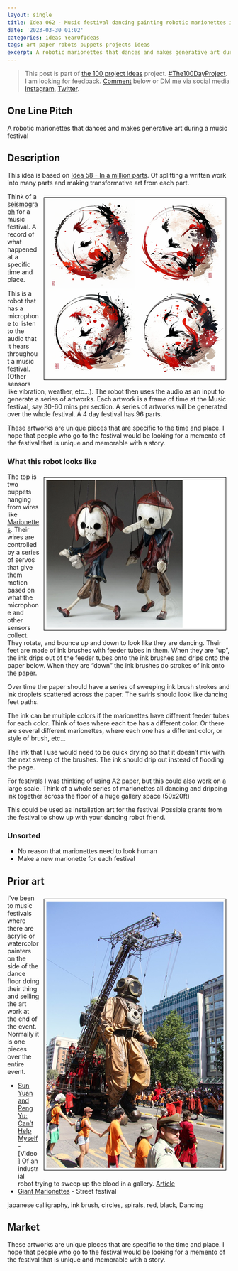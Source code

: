 ```yaml
---
layout: single
title: Idea 062 - Music festival dancing painting robotic marionettes in a million parts
date: '2023-03-30 01:02'
categories: ideas YearOfIdeas
tags: art paper robots puppets projects ideas
excerpt: A robotic marionettes that dances and makes generative art during a music festival
---
```


> This post is part of [the 100 project ideas](https://blog.abluestar.com/projects/2023-100-ideas/) project. [#The100DayProject](https://www.the100dayproject.org/). I am looking for feedback. <a href='#utterances-comments'>Comment</a> below or DM me via social media <a href="https://instagram.com/funvill" rel="nofollow noopener noreferrer"><i class="fab fa-fw fa-instagram" aria-hidden="true"></i><span class="label">Instagram</span></a>, <a href="https://twitter.com/funvill" rel="nofollow noopener noreferrer"><i class="fab fa-fw fa-twitter" aria-hidden="true"></i><span class="label">Twitter</span></a>.

## One Line Pitch

A robotic marionettes that dances and makes generative art during a music festival

## Description

This idea is based on [Idea 58 - In a million parts](/idea058-a-quotable-book-in-a-million-parts/). Of splitting a written work into many parts and making transformative art from each part.

<img src="/public/uploads/2023/japanese-calligraphy.png" alt="japanese-calligraphy" style="float: right; margin: 10px; border: 1px solid black; padding: 5px"/>Think of a [seismograph](https://en.wikipedia.org/wiki/Seismometer) for a music festival. A record of what happened at a specific time and place.

This is a robot that has a microphone to listen to the audio that it hears throughout a music festival. (Other sensors like vibration, weather, etc…). The robot then uses the audio as an input to generate a series of artworks. Each artwork is a frame of time at the Music festival, say 30-60 mins per section. A series of artworks will be generated over the whole festival. A 4 day festival has 96 parts.

These artworks are unique pieces that are specific to the time and place. I hope that people who go to the festival would be looking for a memento of the festival that is unique and memorable with a story.

### What this robot looks like

<img src="/public/uploads/2023/marionettes.png" alt="marionettes" style="float: right; margin: 10px; border: 1px solid black; padding: 5px"/>The top is two puppets hanging from wires like [Marionettes](https://en.wikipedia.org/wiki/Marionette). Their wires are controlled by a series of servos that give them motion based on what the microphone and other sensors collect. They rotate, and bounce up and down to look like they are dancing. Their feet are made of ink brushes with feeder tubes in them. When they are “up”, the ink drips out of the feeder tubes onto the ink brushes and drips onto the paper below. When they are “down” the ink brushes do strokes of ink onto the paper.

Over time the paper should have a series of sweeping ink brush strokes and ink droplets scattered across the paper. The swirls should look like dancing feet paths.

The ink can be multiple colors if the marionettes have different feeder tubes for each color. Think of toes where each toe has a different color. Or there are several different marionettes, where each one has a different color, or style of brush, etc…

The ink that I use would need to be quick drying so that it doesn’t mix with the next sweep of the brushes. The ink should drip out instead of flooding the page.

For festivals I was thinking of using A2 paper, but this could also work on a large scale. Think of a whole series of marionettes all dancing and dripping ink together across the floor of a huge gallery space (50x20ft)

This could be used as installation art for the festival. Possible grants from the festival to show up with your dancing robot friend.

### Unsorted

- No reason that marionettes need to look human
- Make a new marionette for each festival

## Prior art

<img src="/public/uploads/2023/giant-marionettes.png" alt="giant-marionettes" style="float: right; margin: 10px; border: 1px solid black; padding: 5px"/>I've been to music festivals where there are acrylic or watercolor painters on the side of the dance floor doing their thing and selling the art work at the end of the event. Normally it is one pieces over the entire event.

- [Sun Yuan and Peng Yu: Can’t Help Myself](https://www.youtube.com/watch?v=ZS4Bpr2BgnE) - [Video] Of an industrial robot trying to sweep up the blood in a gallery. [Article](https://hannahroseprendergast.com/sun-yuan-peng-yu-cant-help-myself/)
- [Giant Marionettes](http://www.royal-de-luxe.com/en/) - Street festival

japanese calligraphy, ink brush, circles, spirals, red, black, Dancing

## Market

These artworks are unique pieces that are specific to the time and place. I hope that people who go to the festival would be looking for a memento of the festival that is unique and memorable with a story.
